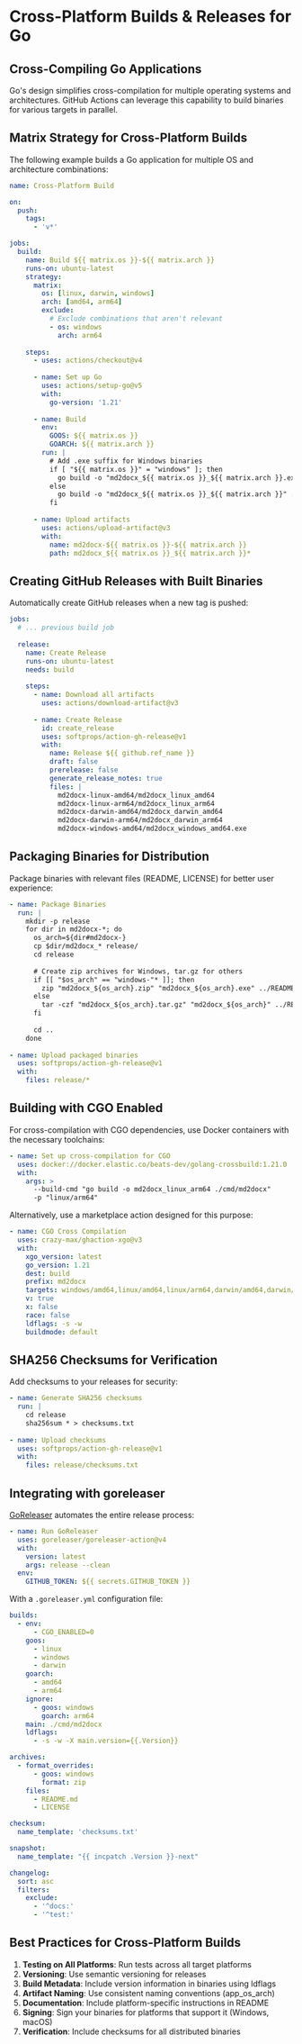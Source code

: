 # Cross-Platform Builds & Releases for Go

## Cross-Compiling Go Applications

Go's design simplifies cross-compilation for multiple operating systems and architectures. GitHub Actions can leverage this capability to build binaries for various targets in parallel.

## Matrix Strategy for Cross-Platform Builds

The following example builds a Go application for multiple OS and architecture combinations:

```yaml
name: Cross-Platform Build

on:
  push:
    tags:
      - 'v*'

jobs:
  build:
    name: Build ${{ matrix.os }}-${{ matrix.arch }}
    runs-on: ubuntu-latest
    strategy:
      matrix:
        os: [linux, darwin, windows]
        arch: [amd64, arm64]
        exclude:
          # Exclude combinations that aren't relevant
          - os: windows
            arch: arm64
    
    steps:
      - uses: actions/checkout@v4
      
      - name: Set up Go
        uses: actions/setup-go@v5
        with:
          go-version: '1.21'
      
      - name: Build
        env:
          GOOS: ${{ matrix.os }}
          GOARCH: ${{ matrix.arch }}
        run: |
          # Add .exe suffix for Windows binaries
          if [ "${{ matrix.os }}" = "windows" ]; then
            go build -o "md2docx_${{ matrix.os }}_${{ matrix.arch }}.exe" ./cmd/md2docx
          else
            go build -o "md2docx_${{ matrix.os }}_${{ matrix.arch }}" ./cmd/md2docx
          fi
      
      - name: Upload artifacts
        uses: actions/upload-artifact@v3
        with:
          name: md2docx-${{ matrix.os }}-${{ matrix.arch }}
          path: md2docx_${{ matrix.os }}_${{ matrix.arch }}*
```

## Creating GitHub Releases with Built Binaries

Automatically create GitHub releases when a new tag is pushed:

```yaml
jobs:
  # ... previous build job
  
  release:
    name: Create Release
    runs-on: ubuntu-latest
    needs: build
    
    steps:
      - name: Download all artifacts
        uses: actions/download-artifact@v3
        
      - name: Create Release
        id: create_release
        uses: softprops/action-gh-release@v1
        with:
          name: Release ${{ github.ref_name }}
          draft: false
          prerelease: false
          generate_release_notes: true
          files: |
            md2docx-linux-amd64/md2docx_linux_amd64
            md2docx-linux-arm64/md2docx_linux_arm64
            md2docx-darwin-amd64/md2docx_darwin_amd64
            md2docx-darwin-arm64/md2docx_darwin_arm64
            md2docx-windows-amd64/md2docx_windows_amd64.exe
```

## Packaging Binaries for Distribution

Package binaries with relevant files (README, LICENSE) for better user experience:

```yaml
- name: Package Binaries
  run: |
    mkdir -p release
    for dir in md2docx-*; do
      os_arch=${dir#md2docx-}
      cp $dir/md2docx_* release/
      cd release
      
      # Create zip archives for Windows, tar.gz for others
      if [[ "$os_arch" == "windows-"* ]]; then
        zip "md2docx_${os_arch}.zip" "md2docx_${os_arch}.exe" ../README.md ../LICENSE
      else
        tar -czf "md2docx_${os_arch}.tar.gz" "md2docx_${os_arch}" ../README.md ../LICENSE
      fi
      
      cd ..
    done
    
- name: Upload packaged binaries
  uses: softprops/action-gh-release@v1
  with:
    files: release/*
```

## Building with CGO Enabled

For cross-compilation with CGO dependencies, use Docker containers with the necessary toolchains:

```yaml
- name: Set up cross-compilation for CGO
  uses: docker://docker.elastic.co/beats-dev/golang-crossbuild:1.21.0
  with:
    args: >
      --build-cmd "go build -o md2docx_linux_arm64 ./cmd/md2docx" 
      -p "linux/arm64"
```

Alternatively, use a marketplace action designed for this purpose:

```yaml
- name: CGO Cross Compilation
  uses: crazy-max/ghaction-xgo@v3
  with:
    xgo_version: latest
    go_version: 1.21
    dest: build
    prefix: md2docx
    targets: windows/amd64,linux/amd64,linux/arm64,darwin/amd64,darwin/arm64
    v: true
    x: false
    race: false
    ldflags: -s -w
    buildmode: default
```

## SHA256 Checksums for Verification

Add checksums to your releases for security:

```yaml
- name: Generate SHA256 checksums
  run: |
    cd release
    sha256sum * > checksums.txt
    
- name: Upload checksums
  uses: softprops/action-gh-release@v1
  with:
    files: release/checksums.txt
```

## Integrating with goreleaser

[GoReleaser](https://goreleaser.com/) automates the entire release process:

```yaml
- name: Run GoReleaser
  uses: goreleaser/goreleaser-action@v4
  with:
    version: latest
    args: release --clean
  env:
    GITHUB_TOKEN: ${{ secrets.GITHUB_TOKEN }}
```

With a `.goreleaser.yml` configuration file:

```yaml
builds:
  - env:
      - CGO_ENABLED=0
    goos:
      - linux
      - windows
      - darwin
    goarch:
      - amd64
      - arm64
    ignore:
      - goos: windows
        goarch: arm64
    main: ./cmd/md2docx
    ldflags:
      - -s -w -X main.version={{.Version}}

archives:
  - format_overrides:
      - goos: windows
        format: zip
    files:
      - README.md
      - LICENSE

checksum:
  name_template: 'checksums.txt'

snapshot:
  name_template: "{{ incpatch .Version }}-next"

changelog:
  sort: asc
  filters:
    exclude:
      - '^docs:'
      - '^test:'
```

## Best Practices for Cross-Platform Builds

1. **Testing on All Platforms**: Run tests across all target platforms
2. **Versioning**: Use semantic versioning for releases
3. **Build Metadata**: Include version information in binaries using ldflags
4. **Artifact Naming**: Use consistent naming conventions (app_os_arch)
5. **Documentation**: Include platform-specific instructions in README
6. **Signing**: Sign your binaries for platforms that support it (Windows, macOS)
7. **Verification**: Include checksums for all distributed binaries